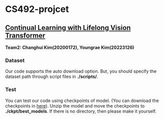 # CS492-projcet
## [Continual Learning with Lifelong Vision Transformer](https://openaccess.thecvf.com/content/CVPR2022/papers/Wang_Continual_Learning_With_Lifelong_Vision_Transformer_CVPR_2022_paper.pdf "논문")
**Team2: Changhui Kim(20200172), Youngrae Kim(20223126)**

### Dataset
Our code supports the auto download option. But, you should specify the dataset path through script files in **./scripts/**.

### Test
You can test our code using checkpoints of model. (You can download the checkpoints in [here](https://openaccess.thecvf.com/content/CVPR2022/papers/Wang_Continual_Learning_With_Lifelong_Vision_Transformer_CVPR_2022_paper.pdf "논문")). 
Unzip the model and move the checkpoints to **./ckpt/best_models**. If there is no directory, then please make it yourself. 